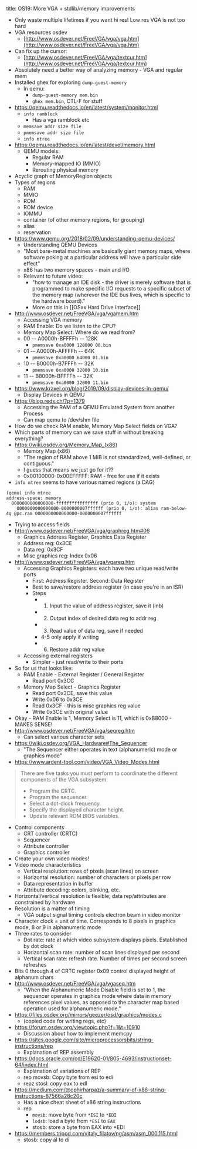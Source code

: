 title:
OS19: More VGA + stdlib/memory improvements

- Only waste multiple lifetimes if you want hi res! Low res VGA is not too hard  
- VGA resources osdev  
	- [http://www.osdever.net/FreeVGA/vga/vga.htm](http://www.osdever.net/FreeVGA/vga/vga.htm)  
- Can fix up the cursor:  
	- [http://www.osdever.net/FreeVGA/vga/textcur.htm](http://www.osdever.net/FreeVGA/vga/textcur.htm)  
- Absolutely need a better way of analyzing memory - VGA and regular mem
- Installed ghex for exploring `dump-guest-memory`
	- In qemu: 
		- `dump-guest-memory mem.bin`
		- `ghex mem.bin`, CTL-F for stuff
- https://qemu.readthedocs.io/en/latest/system/monitor.html
	- `info ramblock`
		- Has a vga ramblock etc
	- `memsave addr size file`
	- `pmemsave addr size file`
	- `info mtree`
- https://qemu.readthedocs.io/en/latest/devel/memory.html
	- QEMU models:
		- Regular RAM
		- Memory-mapped IO (MMIO)
		- Rerouting physical memory
- Acyclic graph of MemoryRegion objects
- Types of regions
	- RAM
	- MMIO
	- ROM
	- ROM device
	- IOMMU
	- container (of other memory regions, for grouping)
	- alias
	- reservation
- https://www.qemu.org/2018/02/09/understanding-qemu-devices/
	- Understanding QEMU Devices
	- "Most bare-metal machines are basically giant memory maps, where software poking at a particular address will have a particular side effect"
	- x86 has two memory spaces - main and I/O
	- Relevant to future video:
		- "how to manage an IDE disk - the driver is merely software that is programmed to make specific I/O requests to a specific subset of the memory map (wherever the IDE bus lives, which is specific to the hardware board)."
		- More on this in [[OSxx Hard Drive Interface]]
- http://www.osdever.net/FreeVGA/vga/vgamem.htm
	- Accessing VGA memory
	- RAM Enable: Do we listen to the CPU?
	- Memory Map Select: Where do we read from?
	- 00 -- A0000h-BFFFFh -- 128K
		- `pmemsave 0xa0000 128000 00.bin`
	- 01 -- A0000h-AFFFFh -- 64K
		- `pmemsave 0xa0000 64000 01.bin`
	- 10 -- B0000h-B7FFFh -- 32K
		- `pmemsave 0xa0000 32000 10.bin`
	- 11 -- B8000h-BFFFFh -- 32K
		- `pmemsave 0xa0000 32000 11.bin`
- https://www.kraxel.org/blog/2019/09/display-devices-in-qemu/
	- Display Devices in QEMU
- https://blog.reds.ch/?p=1379
	- Accessing the RAM of a QEMU Emulated System from another Process
	- Can map qemu to /dev/shm file
- How do we check RAM enable, Memory Map Select fields on VGA?
- Which parts of memory can we save stuff in without breaking everything?
- https://wiki.osdev.org/Memory_Map_(x86)
	- Memory Map (x86)
	- "The region of RAM above 1 MiB is not standardized, well-defined, or contiguous."
	- I guess that means we just go for it??
	- 0x00100000-0x00EFFFFF: RAM - free for use if it exists
- `info mtree` seems to have various named regions (a DAG)
```
(qemu) info mtree
address-space: memory
  0000000000000000-ffffffffffffffff (prio 0, i/o): system
    0000000000000000-0000000007ffffff (prio 0, i/o): alias ram-below-4g @pc.ram 0000000000000000-0000000007ffffff
```
- Trying to access fields
- http://www.osdever.net/FreeVGA/vga/graphreg.htm#06
	- Graphics Address Register, Graphics Data Register
	- Address reg: 0x3CE
	- Data reg: 0x3CF
	- Misc graphics reg: Index 0x06
- http://www.osdever.net/FreeVGA/vga/vgareg.htm
	- Accessing Graphics Registers: each have two unique read/write ports
		- First: Address Register. Second: Data Register
		- Best to save/restore address register (in case you're in an ISR)
		- Steps
			- 1. Input the value of address register, save it (inb)
			- 2. Output index of desired data reg to addr reg
			- 3. Read value of data reg, save if needed
			- 4-5 only apply if writing
			- 6. Restore addr reg value
	- Accessing external registers
		- Simpler - just read/write to their ports
- So for us that looks like:
	- RAM Enable - External Register / General Register
		- Read port 0x3CC
	- Memory Map Select - Graphics Register
		- Read port 0x3CE, save this value
		- Write 0x06 to 0x3CE
		- Read 0x3CF - this is misc graphics reg value
		- Write 0x3CE with original value
- Okay - RAM Enable is 1, Memory Select is 11, which is 0xB8000 - MAKES SENSE!
- http://www.osdever.net/FreeVGA/vga/seqreg.htm
	- Can select various character sets
- https://wiki.osdev.org/VGA_Hardware#The_Sequencer
	- "The Sequencer either operates in text (alphanumeric) mode or graphics mode"
- https://www.ardent-tool.com/video/VGA_Video_Modes.html
> There are five tasks you must perform to coordinate the different components of the VGA subsystem:
> - Program the CRTC.
> - Program the sequencer.
> - Select a dot-clock frequency.
> - Specify the displayed character height.
> - Update relevant ROM BIOS variables.
-  Control components
	- CRT controller (CRTC)
	- Sequencer
	- Attribute controller
	- Graphics controller
- Create your own video modes!
- Video mode characteristics
	- Vertical resolution: rows of pixels (scan lines) on screen
	- Horizontal resolution: number of characters or pixels per row
	- Data representation in buffer
	- Attribute decoding: colors, blinking, etc.
- Horizontal/vertical resolution is flexible; data rep/attributes are constrained by hardware
- Resolution is a matter of timing
	- VGA output signal timing controls electron beam in video monitor
- Character clock = unit of time. Corresponds to 8 pixels in graphics mode, 8 or 9 in alphanumeric mode
- Three rates to consider
	- Dot rate: rate at which video subsystem displays pixels. Established by dot clock
	- Horizontal scan rate: number of scan lines displayed per second
	- Vertical scan rate: refresh rate. Number of times per second screen refreshes
- Bits 0 through 4 of CRTC register 0x09 control displayed height of alphanum chars
- http://www.osdever.net/FreeVGA/vga/vgaseq.htm
	- "When the Alphanumeric Mode Disable field is set to 1, the sequencer operates in graphics mode where data in memory references pixel values, as opposed to the character map based operation used for alphanumeric mode."
- https://files.osdev.org/mirrors/geezer/osd/graphics/modes.c
	- (copied code for writing regs, etc)
- https://forum.osdev.org/viewtopic.php?f=1&t=10910
	- Discussion about how to implement memcpy
- https://sites.google.com/site/microprocessorsbits/string-instructions/rep
	- Explanation of REP assembly
- https://docs.oracle.com/cd/E19620-01/805-4693/instructionset-64/index.html
	- Explanation of variations of REP
	- rep movsb: Copy byte from esi to edi
	- repz stosl: copy eax to edl
- https://medium.com/@ophirharpaz/a-summary-of-x86-string-instructions-87566a28c20c
	- Has a nice cheat sheet of x86 string instructions
	- rep
		- `movsb`: move byte from `*ESI` to `*EDI`
		- `lodsb`: load a byte from `*ESI` to `EAX`
		- stosb: store a byte from EAX into \*EDI
- https://members.tripod.com/vitaly_filatov/ng/asm/asm_000.115.html
	- stosb: copy al to di